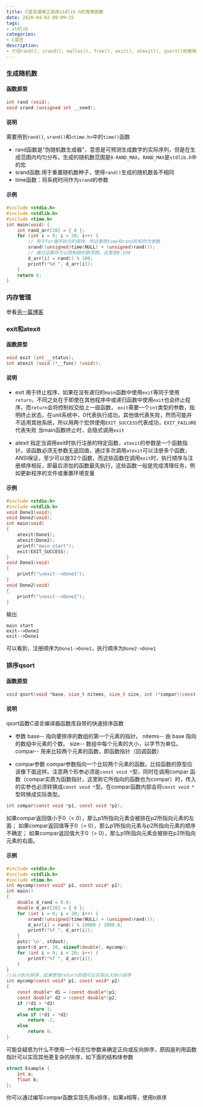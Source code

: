 ```yaml
---
title: C语言通用工具库stdlib.h的常用函数
date: 2020-04-02 09:09:15
tags:
- stdlib
categories:
- C语言
description:
- 介绍rand(), srand(), malloc(), free(), exit(), atexit(), qsort()的使用
---
```


<!--more-->
### 生成随机数
#### 函数原型
```C
int rand (void);
void srand (unsigned int __seed);
```

#### 说明
需要用到`rand()`, `srand()`和`<time.h>`中的`time()`函数
* rand函数是"伪随机数生成器"，意思是可预测生成数字的实际序列，但是在生成范围内均匀分布，生成的随机数范围是`0-RAND_MAX`，`RAND_MAX`是`stdlib.h`中的宏
* srand函数:用于重置随机数种子，使得`rand()`生成的随机数各不相同
* time函数：将系统时间作为`srand`的参数

#### 示例
```C
#include <stdio.h>
#include <stdlib.h>
#include <time.h>
int main(void) {
    int rand_arr[20] = { 0 };
    for (int i = 0; i < 20; i++) {
        // 用于for循环执行的很快，所以使用time和rand的和作为参数
        srand((unsigned)time(NULL) + (unsigned)rand());
        // 通过运算符可以限制随机数范围，这里是0-100
        d_arr[i] = rand() % 100;
        printf("%d ", d_arr[i]);
    }
    return 0;
}
```

### 内存管理
参看[另一篇博客](http://www.duguosheng.xyz/2019/10/26/C%E8%AF%AD%E8%A8%80%E5%8A%A8%E6%80%81%E5%86%85%E5%AD%98%E7%AE%A1%E7%90%86/)


### exit和atexit
#### 函数原型
```C
void exit (int __status);
int atexit (void (*__func) (void));
```

#### 说明
* exit
用于终止程序，如果在没有递归的`main`函数中使用`exit`等同于使用`return`，不同之处在于即使在其他程序中或递归函数中使用`exit`也会终止程序，而`return`会将控制权交给上一级函数，
`exit`需要一个`int`类型的参数，指明终止状态，在unit系统中，0代表执行成功，其他值代表失败，然而可能并不适用其他系统，所以用两个宏供使用`EXIT_SUCCESS`代表成功，`EXIT_FAILURE`代表失败
当main函数终止时，会隐式调用`exit`

* atexit
指定当调用exit时执行注册的特定函数，`atexit`的参数是一个函数指针，该函数必须无参数无返回值，通过多次调用`atexit`可以注册多个函数，ANSI保证，至少可以放32个函数，而这些函数在调用`exit`时，执行顺序与注册顺序相反，即最后添加的函数最先执行，这些函数一般是完成清理任务，例如更新程序的文件或重置环境变量

#### 示例
```C
#include <stdio.h>
#include <stdlib.h>
void Done1(void);
void Done2(void);
int main(void)
{
    atexit(Done1);
    atexit(Done2);
    printf("main start");
    exit(EXIT_SUCCESS);
}
void Done1(void)
{
    printf("\nexit-->Done1");
}
void Done2(void)
{
    printf("\nexit-->Done2");
}
```

输出
```
main start
exit-->Done2
exit-->Done1
```

可以看到，注册顺序为`Done1->Done2`，执行顺序为`Done2->Done1`


### 排序qsort
#### 函数原型
```C
void qsort(void *base, size_t nitems, size_t size, int (*compar)(const void *, const void*));
```

#### 说明
qsort函数C语言编译器函数库自带的快速排序函数
* 参数
base-- 指向要排序的数组的第一个元素的指针。
nitems-- 由 base 指向的数组中元素的个数。
size-- 数组中每个元素的大小，以字节为单位。
compar-- 用来比较两个元素的函数，即函数指针（回调函数）

* compar参数
compar参数指向一个比较两个元素的函数。比较函数的原型应该像下面这样。注意两个形参必须是`const void *`型，同时在调用compar 函数（compar实质为函数指针，这里称它所指向的函数也为compar）时，传入的实参也必须转换成`const void *`型。在compar函数内部会将`const void *`型转换成实际类型。
```C
int compar(const void *p1, const void *p2);
```
如果compar返回值小于0（< 0），那么p1所指向元素会被排在p2所指向元素的左面；
如果compar返回值等于0（= 0），那么p1所指向元素与p2所指向元素的顺序不确定；
如果compar返回值大于0（> 0），那么p1所指向元素会被排在p2所指向元素的右面。

#### 示例
```C
#include <stdio.h>
#include <stdlib.h>
#include <time.h>
int mycomp(const void* p1, const void* p2);
int main()
{
    double d_rand = 0.0;
    double d_arr[20] = { 0 };
    for (int i = 0; i < 20; i++) {
        srand((unsigned)time(NULL) + (unsigned)rand());
        d_arr[i] = rand() % 10000 / 1000.0;
        printf("%f ", d_arr[i]);
    }
    putc('\n', stdout);
    qsort(d_arr, 20, sizeof(double), mycomp);
    for (int i = 0; i < 20; i++) {
        printf("%f ", d_arr[i]);
    }
}
//从小到大排序，如果更改return的值可以实现从大到小排序
int mycomp(const void* p1, const void* p2)
{
    const double* d1 = (const double*)p1;
    const double* d2 = (const double*)p2;
    if (*d1 > *d2)
        return 1;
    else if (*d1 < *d2)
        return -1;
    else
        return 0;
}
```

可能会疑惑为什么不使用一个标志位参数来确定正向或反向排序，原因是利用函数指针可以实现其他更复杂的排序，如下面的结构体参数
```C
struct Example {
    int a;
    float b;
};
```

你可以通过编写compar函数实现先用a排序，如果a相等，使用b排序
